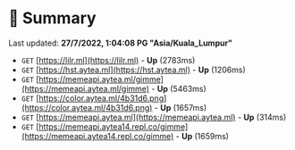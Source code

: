 # 📖 Summary
Last updated: **27/7/2022, 1:04:08 PG "Asia/Kuala_Lumpur"**

- `GET` [https://lilr.ml](https://lilr.ml) - **Up** (2783ms)
- `GET` [https://hst.aytea.ml](https://hst.aytea.ml) - **Up** (1206ms)
- `GET` [https://memeapi.aytea.ml/gimme](https://memeapi.aytea.ml/gimme) - **Up** (5463ms)
- `GET` [https://color.aytea.ml/4b31d6.png](https://color.aytea.ml/4b31d6.png) - **Up** (1657ms)
- `GET` [https://memeapi.aytea.ml](https://memeapi.aytea.ml) - **Up** (314ms)
- `GET` [https://memeapi.aytea14.repl.co/gimme](https://memeapi.aytea14.repl.co/gimme) - **Up** (1659ms)
